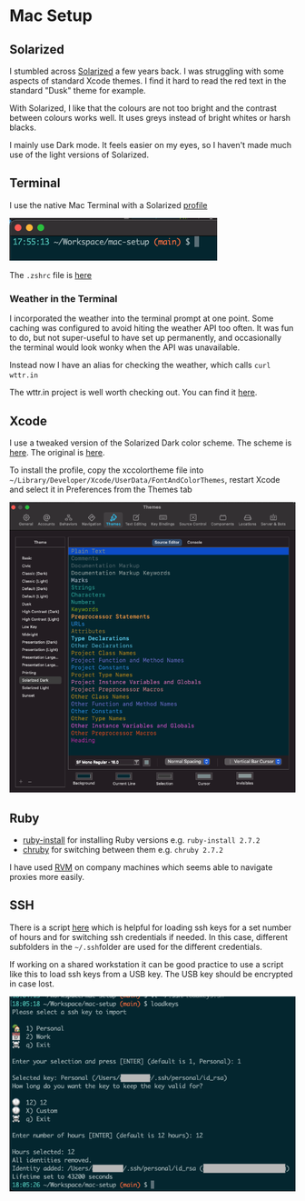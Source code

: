 # Mac Setup

## Solarized

I stumbled across [Solarized](https://github.com/altercation/solarized) a few years back. I was struggling with some aspects of standard Xcode themes. I find it hard to read the red text in the standard "Dusk" theme for example.

With Solarized, I like that the colours are not too bright and the contrast between colours works well. It uses greys instead of bright whites or harsh blacks.

I mainly use Dark mode. It feels easier on my eyes, so I haven't made much use of the light versions of Solarized.

## Terminal

I use the native Mac Terminal with a Solarized [profile](terminal/SolarizedDark.terminal)

![Terminal](images/Terminal.png)

The `.zshrc` file is [here](zsh/.zshrc)

### Weather in the Terminal

I incorporated the weather into the terminal prompt at one point. Some caching was configured to avoid hiting the weather API too often. It was fun to do, but not super-useful to have set up permanently, and occasionally the terminal would look wonky when the API was unavailable.

Instead now I have an alias for checking the weather, which calls `curl wttr.in`

The wttr.in project is well worth checking out. You can find it [here](https://github.com/chubin/wttr.in).

## Xcode

I use a tweaked version of the Solarized Dark color scheme. The scheme is [here](xcode/SolarizedDark.xccolortheme). The original is [here](https://github.com/stackia/solarized-xcode).

To install the profile, copy the xccolortheme file into `~/Library/Developer/Xcode/UserData/FontAndColorThemes`, restart Xcode and select it in Preferences from the Themes tab

![Xcode](images/XcodeTheme.png)

## Ruby

- [ruby-install](https://github.com/postmodern/ruby-install) for installing Ruby versions e.g. `ruby-install 2.7.2`
- [chruby](https://github.com/postmodern/chruby) for switching between them e.g. `chruby 2.7.2`

I have used [RVM](https://rvm.io) on company machines which seems able to navigate proxies more easily.

## SSH

There is a script [here](ssh/loadkeys.sh) which is helpful for loading ssh keys for a set number of hours and for switching ssh credentials if needed. In this case, different subfolders in the `~/.ssh`folder are used for the different credentials.

If working on a shared workstation it can be good practice to use a script like this to load ssh keys from a USB key. The USB key should be encrypted in case lost.

![LoadKeys](images/LoadKeys.png)

